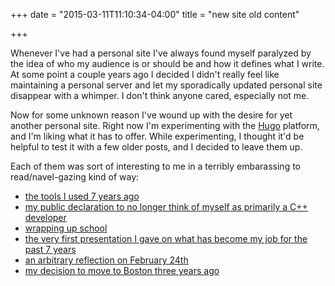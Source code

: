 +++
date = "2015-03-11T11:10:34-04:00"
title = "new site old content"

+++

Whenever I've had a personal site I've always found myself paralyzed by the idea of who my audience is or should be and how it defines what I write.  At some point a couple years ago I decided I didn't really feel like maintaining a personal server and let my sporadically updated personal site disappear with a whimper.  I don't think anyone cared, especially not me.

Now for some unknown reason I've wound up with the desire for yet another personal site.  Right now I'm experimenting with the [Hugo](https://gohugo.io) platform, and I'm liking what it has to offer.  While experimenting, I thought it'd be helpful to test it with a few older posts, and I decided to leave them up.

Each of them was sort of interesting to me in a terribly embarassing to read/navel-gazing kind of way:

* [the tools I used 7 years ago](/the-obligatory-tools-post-2007/)
* [my public declaration to no longer think of myself as primarily a C++ developer](/farewell-cpp-2/)
* [wrapping up school](/reflections-on-four-years/) 
* [the very first presentation I gave on what has become my job for the past 7 years](/rochester-barcamp-3-developers-can-change-the-world/)
* [an arbitrary reflection on February 24th](/today-in-history-feb-24/)
* [my decision to move to Boston three years ago](/north/)

